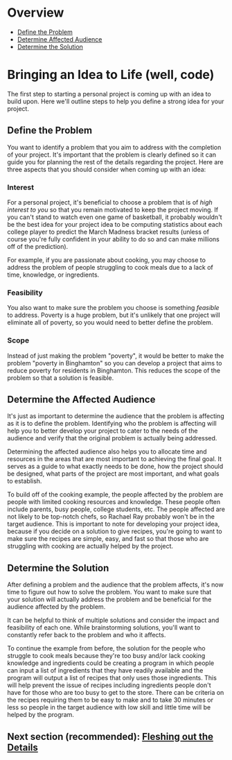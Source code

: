# Overview

* [Define the Problem](#define-the-problem)
* [Determine Affected Audience](#determine-affected-audience)
* [Determine the Solution](#determine-the-solution)

# Bringing an Idea to Life (well, code)

The first step to starting a personal project is coming up with an idea to build upon. Here we'll outline steps to help you define a strong idea for your project.

## Define the Problem
You want to identify a problem that you aim to address with the completion of your project. It's important that the problem is clearly defined so it can guide you for planning the rest of the details regarding the project. Here are three aspects that you should consider when coming up with an idea:

### Interest

For a personal project, it's beneficial to choose a problem that is of *high interest to you* so that you remain motivated to keep the project moving. If you can't stand to watch even one game of basketball, it probably wouldn't be the best idea for your project idea to be computing statistics about each college player to predict the March Madness bracket results (unless of course you're fully confident in your ability to do so and can make millions off of the prediction).

For example, if you are passionate about cooking, you may choose to address the problem of people struggling to cook meals due to a lack of time, knowledge, or ingredients.

### Feasibility

You also want to make sure the problem you choose is something *feasible* to address. Poverty is a huge problem, but it's unlikely that one project will eliminate all of poverty, so you would need to better define the problem. 

### Scope

Instead of just making the problem "poverty", it would be better to make the problem "poverty in Binghamton" so you can develop a project that aims to reduce poverty for residents in Binghamton. This reduces the scope of the problem so that a solution is feasible.

## Determine the Affected Audience
It's just as important to determine the audience that the problem is affecting as it is to define the problem. Identifying who the problem is affecting will help you to better develop your project to cater to the needs of the audience and verify that the original problem is actually being addressed. 

Determining the affected audience also helps you to allocate time and resources in the areas that are most important to achieving the final goal. It serves as a guide to what exactly needs to be done, how the project should be designed, what parts of the project are most important, and what goals to establish.

To build off of the cooking example, the people affected by the problem are people with limited cooking resources and knowledge. These people often include parents, busy people, college students, etc. The people affected are not likely to be top-notch chefs, so Rachael Ray probably won't be in the target audience. This is important to note for developing your project idea, because if you decide on a solution to give recipes, you're going to want to make sure the recipes are simple, easy, and fast so that those who are struggling with cooking are actually helped by the project.

## Determine the Solution
After defining a problem and the audience that the problem affects, it's now time to figure out how to solve the problem. You want to make sure that your solution will actually address the problem and be beneficial for the audience affected by the problem. 

It can be helpful to think of multiple solutions and consider the impact and feasibility of each one. While brainstorming solutions, you'll want to constantly refer back to the problem and who it affects.

To continue the example from before, the solution for the people who struggle to cook meals because they're too busy and/or lack cooking knowledge and ingredients could be creating a program in which people can input a list of ingredients that they have readily available and the program will output a list of recipes that only uses those ingredients. This will help prevent the issue of recipes including ingredients people don't have for those who are too busy to get to the store. There can be criteria on the recipes requiring them to be easy to make and to take 30 minutes or less so people in the target audience with low skill and little time will be helped by the program.

## Next section (recommended): [Fleshing out the Details](https://github.com/HackBinghamton/IntroToProgrammingWorkshop/blob/master/FleshingOutTheDetails.md)
